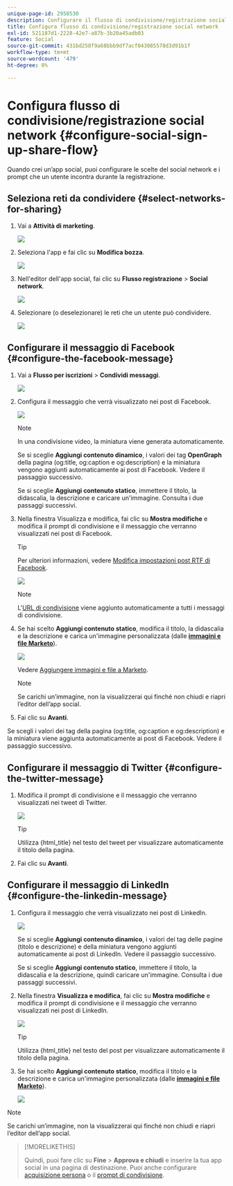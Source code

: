 ```yaml
---
unique-page-id: 2950530
description: Configurare il flusso di condivisione/registrazione social network - Documentazione di Marketo - Documentazione del prodotto
title: Configura flusso di condivisione/registrazione social network
exl-id: 521187d1-2228-42e7-a87b-3b20a45adb03
feature: Social
source-git-commit: 431bd258f9a68bbb9df7acf043085578d3d91b1f
workflow-type: tm+mt
source-wordcount: '479'
ht-degree: 0%

---
```


# Configura flusso di condivisione/registrazione social network {#configure-social-sign-up-share-flow}

Quando crei un’app social, puoi configurare le scelte del social network e i prompt che un utente incontra durante la registrazione.

## Seleziona reti da condividere {#select-networks-for-sharing}

1. Vai a **Attività di marketing**.

   ![](assets/ma-1.png)

1. Seleziona l&#39;app e fai clic su **Modifica bozza**.

   ![](assets/image2014-9-22-13-3a57-3a43.png)

1. Nell&#39;editor dell&#39;app social, fai clic su **Flusso registrazione** > **Social network**.

   ![](assets/three.png)

1. Selezionare (o deselezionare) le reti che un utente può condividere.

   ![](assets/four.png)

## Configurare il messaggio di Facebook {#configure-the-facebook-message}

1. Vai a **Flusso per iscrizioni** > **Condividi messaggi**.

   ![](assets/five.png)

1. Configura il messaggio che verrà visualizzato nei post di Facebook.

   ![](assets/image2014-9-22-13-3a58-3a54.png)

   >[!NOTE]
   >
   >In una condivisione video, la miniatura viene generata automaticamente.

   Se si sceglie **Aggiungi contenuto dinamico**, i valori dei tag **OpenGraph** della pagina (og:title, og:caption e og:description) e la miniatura vengono aggiunti automaticamente ai post di Facebook. Vedere il passaggio successivo.

   Se si sceglie **Aggiungi contenuto statico**, immettere il titolo, la didascalia, la descrizione e caricare un&#39;immagine. Consulta i due passaggi successivi.

1. Nella finestra Visualizza e modifica, fai clic su **Mostra modifiche** e modifica il prompt di condivisione e il messaggio che verranno visualizzati nei post di Facebook.

   >[!TIP]
   >
   >Per ulteriori informazioni, vedere [Modifica impostazioni post RTF di Facebook](/help/marketo/product-docs/demand-generation/facebook/edit-facebook-rich-post-settings.md).

   ![](assets/image2014-9-22-13-3a59-3a57.png)

   >[!NOTE]
   >
   >L&#39;[URL di condivisione](/help/marketo/product-docs/demand-generation/social/social-functions/choose-the-share-url-for-a-social-app.md) viene aggiunto automaticamente a tutti i messaggi di condivisione.

1. Se hai scelto **Aggiungi contenuto statico**, modifica il titolo, la didascalia e la descrizione e carica un&#39;immagine personalizzata (dalle [**immagini e file Marketo**](/help/marketo/product-docs/demand-generation/images-and-files/add-images-and-files-to-marketo.md)).

   ![](assets/image2014-9-22-14-3a1-3a11.png)

   Vedere [Aggiungere immagini e file a Marketo](/help/marketo/product-docs/demand-generation/images-and-files/add-images-and-files-to-marketo.md).

   >[!NOTE]
   >
   >Se carichi un’immagine, non la visualizzerai qui finché non chiudi e riapri l’editor dell’app social.

1. Fai clic su **Avanti**.

Se scegli i valori dei tag della pagina (og:title, og:caption e og:description) e la miniatura viene aggiunta automaticamente ai post di Facebook. Vedere il passaggio successivo.

## Configurare il messaggio di Twitter {#configure-the-twitter-message}

1. Modifica il prompt di condivisione e il messaggio che verranno visualizzati nei tweet di Twitter.

   ![](assets/image2014-9-22-14-3a2-3a31.png)

   >[!TIP]
   >
   >Utilizza {html_title} nel testo del tweet per visualizzare automaticamente il titolo della pagina.

1. Fai clic su **Avanti**.

## Configurare il messaggio di LinkedIn {#configure-the-linkedin-message}

1. Configura il messaggio che verrà visualizzato nei post di LinkedIn.

   ![](assets/image2014-9-22-14-3a3-3a8.png)

   Se si sceglie **Aggiungi contenuto dinamico**, i valori dei tag delle pagine (titolo e descrizione) e della miniatura vengono aggiunti automaticamente ai post di LinkedIn. Vedere il passaggio successivo.

   Se si sceglie **Aggiungi contenuto statico**, immettere il titolo, la didascalia e la descrizione, quindi caricare un&#39;immagine. Consulta i due passaggi successivi.

1. Nella finestra **Visualizza e modifica**, fai clic su **Mostra modifiche** e modifica il prompt di condivisione e il messaggio che verranno visualizzati nei post di LinkedIn.

   ![](assets/image2014-9-22-14-3a4-3a6.png)

   >[!TIP]
   >
   >Utilizza {html_title} nel testo del post per visualizzare automaticamente il titolo della pagina.

1. Se hai scelto **Aggiungi contenuto statico**, modifica il titolo e la descrizione e carica un&#39;immagine personalizzata (dalle [**immagini e file Marketo**](/help/marketo/product-docs/demand-generation/images-and-files/add-images-and-files-to-marketo.md)).

   ![](assets/image2014-9-22-13-3a55-3a17.png)

>[!NOTE]
>
>Se carichi un’immagine, non la visualizzerai qui finché non chiudi e riapri l’editor dell’app social.

>[!MORELIKETHIS]
>
>Quindi, puoi fare clic su **Fine** > **Approva e chiudi** e inserire la tua app social in una pagina di destinazione. Puoi anche configurare [acquisizione persona](/help/marketo/product-docs/demand-generation/social/configuring-social-actions/configure-person-capture-for-a-social-app.md) o il [prompt di condivisione](/help/marketo/product-docs/demand-generation/social/configuring-social-actions/configure-re-share-email-and-prompt-for-a-social-app.md).
